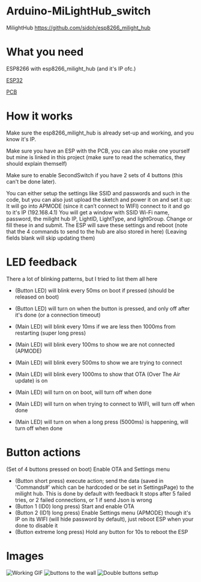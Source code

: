 # Arduino-MiLightHub_switch
 MilightHub https://github.com/sidoh/esp8266_milight_hub

# What you need
ESP8266 with esp8266_milight_hub (and it's IP ofc.)

[ESP32](https://dl.espressif.com/dl/package_esp32_index.json)

[PCB](https://easyeda.com/jellewietsma/smart-home-switch)

# How it works
Make sure the esp8266_milight_hub is already set-up and working, and you know it's IP.

Make sure you have an ESP with the PCB, you can also make one yourself but mine is linked in this project (make sure to read the schematics, they should explain themself)

Make sure to enable SecondSwitch if you have 2 sets of 4 buttons (this can't be done later).

You can either setup the settings like SSID and passwords and such in the code, but you can also just upload the sketch and power it on and set it up: 
It will go into APMODE (since it can’t connect to WIFI) connect to it and go to it's IP (192.168.4.1)
You will get a window with SSID Wi-Fi name, password, the milight hub IP, LightID, LightType, and lightGroup. Change or fill these in and submit. 
The ESP will save these settings and reboot (note that the 4 commands to send to the hub are also stored in here) (Leaving fields blank will skip updating them)

# LED feedback
There a lot of blinking patterns, but I tried to list them all here
- (Button LED) will blink every 50ms on boot if pressed (should be released on boot)
- (Button LED) will turn on when the button is pressed, and only off after it's done (or a connection timeout)

- (Main LED) will blink every 10ms if we are less then 1000ms from restarting (super long press)
- (Main LED) will blink every 100ms to show we are not connected (APMODE)
- (Main LED) will blink every 500ms to show we are trying to connect
- (Main LED) will blink every 1000ms to show that OTA (Over The Air update) is on
- (Main LED) will turn on on boot, will turn off when done
- (Main LED) will turn on when trying to connect to WIFI, will turn off when done
- (Main LED) will turn on when a long press (5000ms) is happening, will turn off when done

# Button actions
(Set of 4 buttons pressed on boot) Enable OTA and Settings menu 
- (Button short press) execute action; send the data (saved in 'Commands#' which can be hardcoded or be set in SettingsPage) to the milight hub. This is done by default with feedback
It stops after 5 failed tries, or 2 failed connections, or 1 if send Json is wrong
- (Button 1 (ID0) long press) Start and enable OTA
- (Button 2 (ID1) long press) Enable Settings menu (APMODE) though it's IP on its WIFI (will hide password by default), just reboot ESP when your done to disable it
- (Button extreme long press) Hold any button for 10s to reboot the ESP

# Images
![Working GIF](https://github.com/jellewie/Arduino-MiLightHub_switch/blob/master/Untitled%20Project.gif)
![buttons to the wall](https://raw.githubusercontent.com/jellewie/Arduino-MiLightHub_switch/master/3D/Single.jpg)
![Double buttons settup](https://raw.githubusercontent.com/jellewie/Arduino-MiLightHub_switch/master/3D/Double.jpg)
